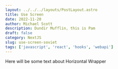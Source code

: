 ```yaml
---
layout: ../../../layouts/PostLayout.astro
title: Use Screen
date: 2022-11-20
author: Michael Scott
description: Dundir Mufflin, this is Pam
draft: false
category: NextJS
slug: use-screen-soviet
tags: ['javascript', 'react', 'hooks', 'webapi']
---
```


Here will be some text about Horizontal Wrapper